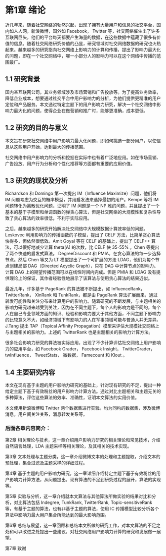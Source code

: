 # 第1章 绪论

近几年来，随着社交网络的勃然兴起，出现了拥有大量用户和信息的社交平台，国内如人人网，新浪微博，国外如 Facebook， Twitter 等，社交网络催生出了许多互联网巨头，他们的平台每天都要产生海量的数据，在这些数据中蕴藏了很多有价值的信息。随着社交网络研究价值的凸显，研究领域对社交网络数据的研究也火热起来。越来越多的研究指向社交网络上影响力的计算和传播，提出了影响力最大化的问题，即在一个社交网络中，哪一小部分人的影响力可以在这个网络中传播的范围最广。

## 1.1 研究背景

国内某互联网公司，其业务领域涉及市场营销和广告投放等。为了提高业务效率，降低企业成本，想要通过社交平台中用户影响力的分析，为他们提供更精准的用户定位和产品服务。本文通过特定主题下的用户影响力研究，解决一个社交网络中影响力最大化的问题，使得企业在做营销和推广时，能够更准确，成本更低。

## 1.2 研究的目的与意义

本文旨在研究社交网络中用户影响力最大化问题，即如何挑选一部分用户，以使信息从这些用户开始，达到最大的传播范围。

社交网络中用户影响力的分析和挖掘在实际中也有着广泛地应用。如在市场营销、广告投放、用户行为分析和个性化推荐等方面都有重要的应用价值。

## 1.3 研究的现状及分析

Richardson 和 Domingo 第一次提出 IM（Influence Maximize）问题，他们将 IM 问题考虑为交互的概率模型，并用启发法来选择最初的用户。Kempe 等将 IM 问题转化为离散优化问题，证明了 IM 问题是一个 NP 难的问题，并且提出了一个基本的基于子模型和单调函数的弹贪心算法，但是社交网络的大规模性和复杂性导致了贪心算法的效率很低，不利于实际应用。

之后，越来越多的研究开始解决社交网络中大规模数据计算效率低的问题。Leskovec 利用影响力的传播函数的子模型，提出了 CELF 方法，比简单贪心算法快得多，但依然很低效。Amit Goyal 等在 CELF 的基础上，提出了 CELF++ 算法，可以很好地减少计算 theta(A) 的次数，比 CELF 快 35-55% 。Chen 等提出了两个快速的启发式算法， DegreeDiscount 和 PMIA，在贪心算法的每一步选择节点。然后 Chen 等又为 LT 模型提出了一个可扩展的方法 LDAG，他们为每个节点创建局部 DAG（Directed Acyclic Graph），只在 DAG 中计算节点的影响力。计算 DAG 上的期望传播范围可以在线性时间内完成。但是 PMIA 和 LDAG 没有提供理论上的保证，其作者经验性地展示了该算法与使用贪心算法的结果近似。

最近几年，许多基于 PageRank 的算法被不断提出，如 InfluenceRank， TwitterRank， XinRank 和 TunkRank，都是由 PageRank 算法扩展而来，通过转发可能性和关注分布来计算用户的影响力。随着研究的不断发展，与主题相关的影响力研究越来越受到关注，因为在不同主题下，每个人的影响力是不同的，每个人在自己专业领域方面的知识、经验和影响力要大于其他方面，不同主题下影响力的比较意义不大，如经济领域下有影响力的人在军事领域可能与普通人并无差异。J.Tang 提出 TAP（Topical Affinity Propagation）模型来评估大规模社交网络上与主题相关的影响力。上述的 TwitterRank 也是主题相关的影响力计算方法。

很多社会影响力研究的算法被实际应用，出现了不少计算评估社交网络上用户影响力的应用平台，如 Facebook Grader， Facebook Insight， TwitterGrader， twInfluence， TweetStats， 微数据， Famecount 和 Klout 。

## 1.4 主要研究内容

本文在现有基于主题的用户影响力研究的基础上，针对现有研究的不足，提出一种给定主题下基于有效粉丝的用户影响力计算方法。通过对比主题相关和主题无关的多种算法，评估这些算法的效率、准确性，证明本文算法的实用价值。

本文使用新浪微博和 Twitter 两个数据集进行实验。均为同构的数据集，涉及微博消息，用户间关注关系，消息转发关系等。

### 后面各章内容简介：

第2章 相关理论与技术，这一章介绍用户影响力研究的相关理论和常见技术，介绍自然语言处理，LDA 主题采样等相关理论，及其相关的技术实现。

第3章 文本处理与主题分类，这一章介绍微博文本的处理和主题提取，介绍文本的预处理，集合过滤及主题采样的详细过程。

第4章 基于主题的用户影响力研究，这一章详细介绍特定主题下基于有效粉丝的用户影响力计算方法，从问题提出，现有算法的不足到研究过程的展开，算法的实现等。

第5章 实验与分析，这一章介绍就本文算法与其他算法所做实验的结果对比和分析，对比算法包括 Indegree, TunkRank, TwitterRank, Topic-sensitiveRank 等，有基于主题的算法，也有非基于主题的算法，使用 IC 传播模型比较分析各个算法中影响力最大用户集合所能达到的最大影响范围。

第6章 总结与展望，这一章回顾和总结本文所做的研究工作，对本文算法的不足之处和可以改进之处提出一些建议，对社交网络用户影响力计算的研究和发展做一展望。

第7章 致谢
